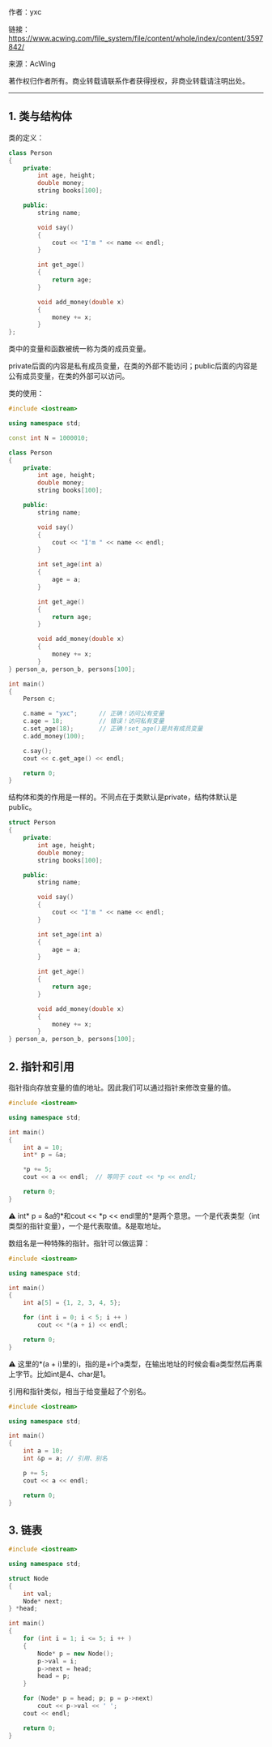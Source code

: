 
作者：yxc

链接：https://www.acwing.com/file_system/file/content/whole/index/content/3597842/

来源：AcWing

著作权归作者所有。商业转载请联系作者获得授权，非商业转载请注明出处。

---

## 1. 类与结构体
类的定义：
```c++
class Person
{
    private:
        int age, height;
        double money;
        string books[100];

    public:
        string name;

        void say()
        {
            cout << "I'm " << name << endl;
        }

        int get_age()
        {
            return age;
        }

        void add_money(double x)
        {
            money += x;
        }
};
```
类中的变量和函数被统一称为类的成员变量。

private后面的内容是私有成员变量，在类的外部不能访问；public后面的内容是公有成员变量，在类的外部可以访问。

类的使用：
```c++
#include <iostream>

using namespace std;

const int N = 1000010;

class Person
{
    private:
        int age, height;
        double money;
        string books[100];

    public:
        string name;

        void say()
        {
            cout << "I'm " << name << endl;
        }

        int set_age(int a)
        {
            age = a;
        }

        int get_age()
        {
            return age;
        }

        void add_money(double x)
        {
            money += x;
        }
} person_a, person_b, persons[100];

int main()
{
    Person c;

    c.name = "yxc";      // 正确！访问公有变量
    c.age = 18;          // 错误！访问私有变量
    c.set_age(18);       // 正确！set_age()是共有成员变量
    c.add_money(100);

    c.say();
    cout << c.get_age() << endl;

    return 0;
}
```

结构体和类的作用是一样的。不同点在于类默认是private，结构体默认是public。
```c++
struct Person
{
    private:
        int age, height;
        double money;
        string books[100];

    public:
        string name;

        void say()
        {
            cout << "I'm " << name << endl;
        }

        int set_age(int a)
        {
            age = a;
        }

        int get_age()
        {
            return age;
        }

        void add_money(double x)
        {
            money += x;
        }
} person_a, person_b, persons[100];
```

## 2. 指针和引用
指针指向存放变量的值的地址。因此我们可以通过指针来修改变量的值。
```c++
#include <iostream>

using namespace std;

int main()
{
    int a = 10;
    int* p = &a;

    *p += 5;
    cout << a << endl;  // 等同于 cout << *p << endl;

    return 0;
}
```
⚠ int* p = &a的\*和cout << \*p << endl里的\*是两个意思。一个是代表类型（int类型的指针变量），一个是代表取值。&是取地址。

数组名是一种特殊的指针。指针可以做运算：
```c++
#include <iostream>

using namespace std;

int main()
{
    int a[5] = {1, 2, 3, 4, 5};

    for (int i = 0; i < 5; i ++ )
        cout << *(a + i) << endl;   

    return 0;
}
```
⚠ 这里的*(a + i)里的i，指的是+i个a类型，在输出地址的时候会看a类型然后再乘上字节。比如int是4、char是1。

引用和指针类似，相当于给变量起了个别名。
```c++
#include <iostream>

using namespace std;

int main()
{
    int a = 10;
    int &p = a; // 引用、别名

    p += 5;
    cout << a << endl;

    return 0;
}
```

## 3. 链表
```c++
#include <iostream>

using namespace std;

struct Node
{
    int val;
    Node* next;
} *head;

int main()
{
    for (int i = 1; i <= 5; i ++ )
    {
        Node* p = new Node();
        p->val = i;
        p->next = head;
        head = p;
    }

    for (Node* p = head; p; p = p->next)
        cout << p->val << ' ';
    cout << endl;

    return 0;
}
```
